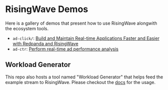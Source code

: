 # RisingWave Demos

Here is a gallery of demos that present how to use RisingWave alongwith the ecosystem tools.

- `ad-click/`: [Build and Maintain Real-time Applications Faster and Easier with Redpanda and RisingWave](https://singularity-data.com/blog/build-with-Redpanda-and-RisingWave)
- `ad-ctr`: [Perform real-time ad performance analysis](https://www.risingwave.dev/docs/latest/perform-real-time-ad-performance-analysis/)

## Workload Generator

This repo also hosts a tool named "Workload Generator" that helps feed the example stream to RisingWave.
Please checkout the [docs](./workload-generator/README.md) for the usage.
